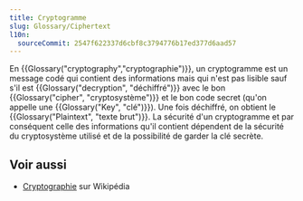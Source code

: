 ```yaml
---
title: Cryptogramme
slug: Glossary/Ciphertext
l10n:
  sourceCommit: 2547f622337d6cbf8c3794776b17ed377d6aad57
---
```


En {{Glossary("cryptography","cryptographie")}}, un cryptogramme est un message codé qui contient des informations mais qui n'est pas lisible sauf s'il est {{Glossary("decryption", "déchiffré")}} avec le bon {{Glossary("cipher", "cryptosystème")}} et le bon code secret (qu'on appelle une {{Glossary("Key", "clé")}}). Une fois déchiffré, on obtient le {{Glossary("Plaintext", "texte brut")}}. La sécurité d'un cryptogramme et par conséquent celle des informations qu'il contient dépendent de la sécurité du cryptosystème utilisé et de la possibilité de garder la clé secrète.

## Voir aussi

- [Cryptographie](https://fr.wikipedia.org/wiki/Cryptographie) sur Wikipédia
